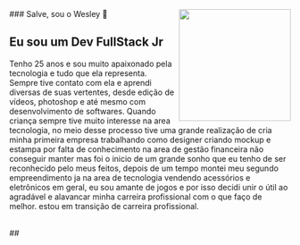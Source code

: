 <img align="right" width="200" height="200" src="https://uploads.spiritfanfiction.com/historias/capitulos/201912/black-clover--asta-o-mago-negro-18061975-111220190315.jpg">
### Salve, sou o Wesley 👋
<h2> Eu sou um Dev FullStack Jr </h2>
<p> Tenho 25 anos e sou muito apaixonado pela tecnologia e tudo que ela representa. Sempre tive contato com ela e aprendi diversas de suas vertentes, desde edição de vídeos, photoshop e até mesmo com desenvolvimento de softwares. Quando criança sempre tive muito interesse na area tecnologia, no meio desse processo tive uma grande realização de cria minha primeira empresa trabalhando como designer criando mockup e estampa por falta de conhecimento na area de gestão financeira não conseguir manter mas foi o inicio de um grande sonho que eu tenho de ser reconhecido pelo meus feitos, depois de um tempo montei meu segundo empreendimento ja na area de tecnologia vendendo acessórios e eletrônicos em geral, eu sou amante de jogos e por isso decidi unir o útil ao agradável e alavancar minha carreira profissional com o que faço de melhor. estou em transição de carreira profissional. </p>
<br>
## <div align="center">
  <a href="https://github.com/Weeycoutinho
  <img height="180em" src="https://github-readme-stats.vercel.app/api?username=Weeycoutinho&show_icons=true&theme=dark&include_all_commits=true&count_private=true%22/%3E
  <img height="180em" src="https://github-readme-stats.vercel.app/api/top-langs/?username=Weeycoutinho&layout=compact&langs_count=7&theme=dark%22/%3E
</div>
